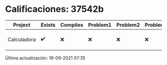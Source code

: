 # Calificaciones: 37542b
|Project|Exists|Compiles|Problem1|Problem2|Problem3|Extra|CommitHash|CommitDate|CheckDate|Comments|DueDate|Grade|
|-|-|-|-|-|-|-|-|-|-|-|-|-|
|Calculadora|✔️|❌|❌|❌|❌|❌|6bc496b2664fd1c137cafc081378755e1373c0fe|15-09-2021 15:09:32|16-09-2021 07:35:33|Tu código no compila|17-09-2021 21:00:00|5.0|

Última actualización: 16-09-2021 07:35